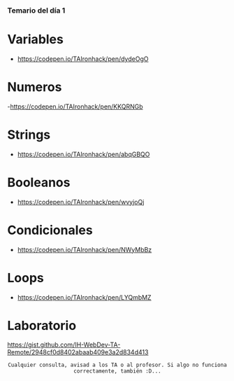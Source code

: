 ### Temario del día 1

# Variables
- https://codepen.io/TAIronhack/pen/dydeOgO
# Numeros
-https://codepen.io/TAIronhack/pen/KKQRNGb
# Strings
- https://codepen.io/TAIronhack/pen/abqGBQO
# Booleanos
- https://codepen.io/TAIronhack/pen/wvyjoQj
# Condicionales
- https://codepen.io/TAIronhack/pen/NWyMbBz
# Loops
- https://codepen.io/TAIronhack/pen/LYQmbMZ
# Laboratorio
https://gist.github.com/IH-WebDev-TA-Remote/2948cf0d8402abaab409e3a2d834d413

<div align="center">

```
Cualquier consulta, avisad a los TA o al profesor. Si algo no funciona correctamente, también :D...
```

</div>